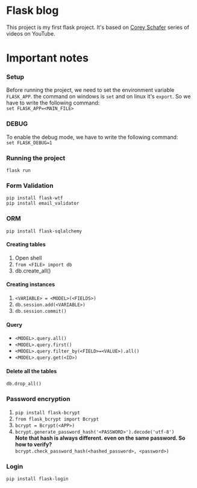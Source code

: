 # Flask blog
This project is my first flask project. It's based on [Corey Schafer](https://www.youtube.com/watch?v=MwZwr5Tvyxo&list=PL-osiE80TeTs4UjLw5MM6OjgkjFeUxCYH) series of videos on YouTube.

# Important notes
### Setup
Before running the project, we need to set the environment variable `FLASK_APP`. the command on windows is `set` and on
linux it's `export`. So we have to write the following command:  
`set FLASK_APP=<MAIN_FILE>`
### DEBUG
To enable the debug mode, we have to write the following command:  
`set FLASK_DEBUG=1`
### Running the project
`flask run`
### Form Validation
`pip install flask-wtf`   
`pip install email_validator`
### ORM
`pip install flask-sqlalchemy`
#### Creating tables
1. Open shell
2. `from <FILE> import db`
3. db.create_all()
#### Creating instances
1. `<VARIABLE> = <MODEL>(<FIELDS>)`
2. `db.session.add(<VARIABLE>)`
3. `db.session.commit()`
#### Query
- `<MODEL>.query.all()`
- `<MODEL>.query.first()`
- `<MODEL>.query.filter_by(<FIELD>=<VALUE>).all()`
- `<MODEL>.query.get(<ID>)`
#### Delete all the tables
`db.drop_all()`
### Password encryption
1. `pip install flask-bcrypt`
2. `from flask_bcrypt import Bcrypt`
3. `bcrypt = Bcrypt(<APP>)`
4. `bcrypt.generate_password_hash('<PASSWORD>').decode('utf-8')`  
**Note that hash is always different. even on the same password. So how to verify?**   
   `bcrypt.check_password_hash(<hashed_password>, <password>)`
### Login
`pip install flask-login`
